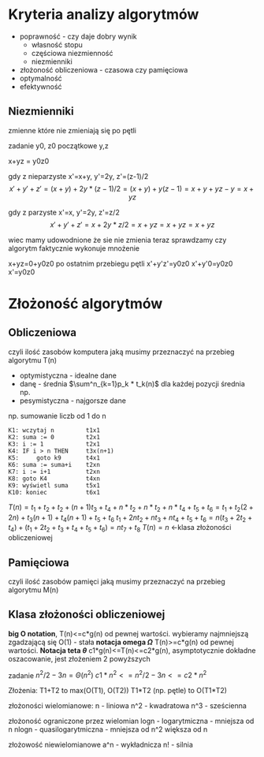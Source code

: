 

# Kryteria analizy algorytmów

- poprawność - czy daje dobry wynik
	- własność stopu
	- częściowa niezmienność
	- niezmienniki
- złożoność obliczeniowa - czasowa czy pamięciowa
- optymalność
- efektywność



## Niezmienniki
zmienne które nie zmieniają się po pętli

zadanie
y0, z0 początkowe y,z

x+yz = y0z0

gdy z nieparzyste x'=x+y, y'=2y, z'=(z-1)/2
$$x'+y'+z' = (x+y)+2y*(z-1)/2=(x+y)+y(z-1)=x+y+yz-y= x+yz$$

gdy z parzyste x'=x, y'=2y, z'=z/2
$$x'+y'+z' = x+2y*z/2=x+yz=x+yz= x+yz$$

wiec mamy udowodnione że sie nie zmienia
teraz sprawdzamy czy algorytm faktycznie wykonuje mnożenie

x+yz=0+y0z0
po ostatnim przebiegu pętli
x'+y'z'=y0z0
x'+y'0=y0z0
x'=y0z0


# Złożoność algorytmów
## Obliczeniowa
czyli ilość zasobów komputera jaką musimy przeznaczyć na przebieg algorytmu T(n)

- optymistyczna - idealne dane
- danę - średnia $\sum^n_{k=1}p_k * t_k(n)$ dla każdej pozycji średnia np.
- pesymistyczna - najgorsze dane


np. sumowanie liczb od 1 do n

```
K1: wczytaj n         t1x1
K2: suma := 0         t2x1
K3: i := 1            t2x1
K4: IF i > n THEN     t3x(n+1)
K5:     goto k9       t4x1
K6: suma := suma+i    t2xn
K7: i := i+1          t2xn
K8: goto K4           t4xn
K9: wyświetl suma     t5x1
K10: koniec           t6x1
```

$T(n)=t_1+t_2+t_2+(n+1)t_3+t_4+n*t_2+n*t_2+n*t_4+t_5+t_6=t_1+t_2(2+2n)+t_3(n+1)+t_4(n+1)+t_5+t_6$
$t_1+2nt_2+nt_3+nt_4+t_5+t_6=n(t_3+2t_2+t_4)+(t_1+2t_2+t_3+t_4+t_5+t_6) = nt_7+t_8$
$T(n)=n$ <-klasa złożoności obliczeniowej

## Pamięciowa
czyli ilość zasobów pamięci jaką musimy przeznaczyć na przebieg algorytmu M(n)




## Klasa złożoności obliczeniowej
**big O notation**, T(n)<=c\*g(n) od pewnej wartości. wybieramy najmniejszą zgadzającą się
O(1) - stała
**notacja omega $\Omega$** T(n)>=c\*g(n) od pewnej wartości.
**Notacja teta $\theta$** c1\*g(n)<=T(n)<=c2\*g(n), asymptotycznie dokładne oszacowanie, jest złożeniem 2 powyższych

zadanie
$n^2/2-3n=\Theta(n^2)$
$c1*n^2 <= n^2/2-3n <= c2*n^2$


Złożenia:
T1+T2 to max(O(T1), O(T2))
T1\*T2 (np. pętle) to O(T1\*T2)

złożoności wielomianowe:
n - liniowa
n^2 - kwadratowa
n^3 - sześcienna

złożoność ograniczone przez wielomian
logn - logarytmiczna - mniejsza od n
nlogn - quasilogarytmiczna - mniejsza od n^2 większa od n

złożowość niewielomianowe
a^n - wykładnicza
n! - silnia


